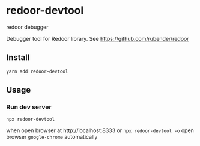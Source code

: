 # redoor-devtool
redoor debugger

Debugger tool for Redoor library. See https://github.com/rubender/redoor





## Install

```yarn add redoor-devtool```

## Usage

### Run dev server

```npx redoor-devtool```

when open browser at http://localhost:8333
or
```npx redoor-devtool -o```
open browser `google-chrome` automatically
